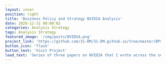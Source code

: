 ```yaml
---
layout: inner
position: right
title: 'Business Policy and Strategy NVIDIA Analysis'
date: 2020-12-31 00:00:02
categories: Analysis Strategy
tags: Analysis Strategy
featured_image: '/img/posts/NVIDIA.png'
project_link: 'https://github.com/31-DM/31-DM.github.io/tree/master/BPS'
button_icon: 'flask'
button_text: 'Visit Project'
lead_text: 'Series of three papers on NVIDIA that I wrote across the semester in my senior year of undergrad for a class called "Business Policy and Strategy".'
---
```

